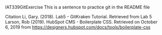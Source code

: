 IAT339GitExercise
  This is a sentence to practice git in the README file


Citation
Li, Gary. (2018). Lab5 - GitKraken Tutorial. Retrieved from Lab 5
Larson, Rob (2019). HubSpot CMS - Boilerplate CSS. Retrieved on October 6, 2019 from https://designers.hubspot.com/docs/tools/boilerplate-css
